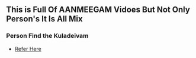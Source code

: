 This is Full Of AANMEEGAM Vidoes But Not Only Person's It Is All Mix
--------------------------------------------------------------------

### Person Find the Kuladeivam
* [Refer Here](https://www.youtube.com/shorts/Nlh2VJli0Qc)